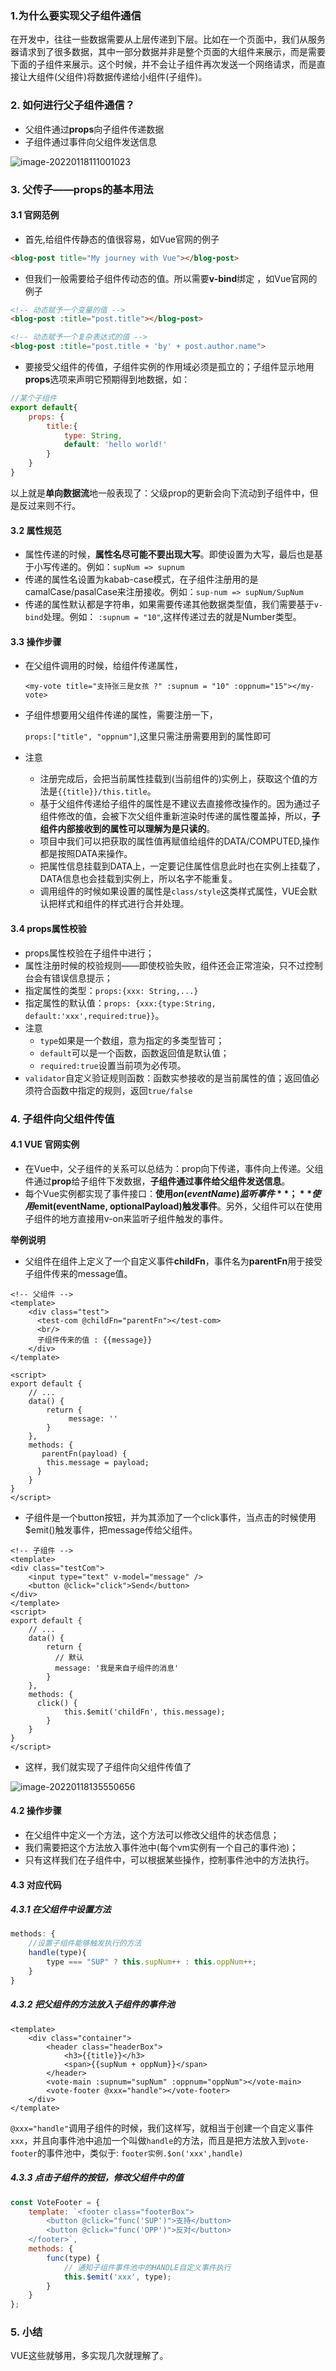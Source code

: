 ### 1.为什么要实现父子组件通信

在开发中，往往一些数据需要从上层传递到下层。比如在一个页面中，我们从服务器请求到了很多数据，其中一部分数据并非是整个页面的大组件来展示，而是需要下面的子组件来展示。这个时候，并不会让子组件再次发送一个网络请求，而是直接让大组件(父组件)将数据传递给小组件(子组件)。

### 2. 如何进行父子组件通信？

- 父组件通过**props**向子组件传递数据
- 子组件通过事件向父组件发送信息

![image-20220118111001023](C:\Users\GunKing\AppData\Roaming\Typora\typora-user-images\image-20220118111001023.png)

### 3. 父传子——props的基本用法

#### 3.1 官网范例

- 首先,给组件传静态的值很容易，如Vue官网的例子

```html
<blog-post title="My journey with Vue"></blog-post>
```

- 但我们一般需要给子组件传动态的值。所以需要**v-bind**绑定 ，如Vue官网的例子

```html
<!-- 动态赋予一个变量的值 -->
<blog-post :title="post.title"></blog-post>

<!-- 动态赋予一个复杂表达式的值 -->
<blog-post :title="post.title + 'by' + post.author.name">
```

- 要接受父组件的传值，子组件实例的作用域必须是孤立的；子组件显示地用**props**选项来声明它预期得到地数据，如：

```js
//某个子组件
export default{
	props: {
		title:{
			type: String,
			default: 'hello world!'
		}
	}
}
```

以上就是**单向数据流**地一般表现了：父级prop的更新会向下流动到子组件中，但是反过来则不行。

#### 3.2 属性规范

- 属性传递的时候，**属性名尽可能不要出现大写**。即使设置为大写，最后也是基于小写传递的。例如：`supNum => supnum`
- 传递的属性名设置为kabab-case模式，在子组件注册用的是camalCase/pasalCase来注册接收。例如：`sup-num => supNum/SupNum`
- 传递的属性默认都是字符串，如果需要传递其他数据类型值，我们需要基于`v-bind`处理。例如： `:supnum = "10"`,这样传递过去的就是Number类型。

#### 3.3 操作步骤 

- 在父组件调用的时候，给组件传递属性，

  `<my-vote title="支持张三是女孩 ?" :supnum = "10" :oppnum="15"></my-vote>`

- 子组件想要用父组件传递的属性，需要注册一下，

  `props:["title", "oppnum"]`,这里只需注册需要用到的属性即可

- 注意
  - 注册完成后，会把当前属性挂载到(当前组件的)实例上，获取这个值的方法是`{{title}}/this.title`。
  - 基于父组件传递给子组件的属性是不建议去直接修改操作的。因为通过子组件修改的值，会被下次父组件重新渲染时传递的属性覆盖掉，所以，**子组件内部接收到的属性可以理解为是只读的**。
  - 项目中我们可以把获取的属性值再赋值给组件的DATA/COMPUTED,操作都是按照DATA来操作。
  - 把属性信息挂载到DATA上，一定要记住属性信息此时也在实例上挂载了，DATA信息也会挂载到实例上，所以名字不能重复。
  - 调用组件的时候如果设置的属性是`class/style`这类样式属性，VUE会默认把样式和组件的样式进行合并处理。

#### 3.4 props属性校验

- props属性校验在子组件中进行；
- 属性注册时候的校验规则——即使校验失败，组件还会正常渲染，只不过控制台会有错误信息提示；
- 指定属性的类型：`props:{xxx: String,...}`
- 指定属性的默认值：`props: {xxx:{type:String, default:'xxx',required:true}}`。
- 注意
  - `type`如果是一个数组，意为指定的多类型皆可；
  - `default`可以是一个函数，函数返回值是默认值；
  - `required:true`设置当前项为必传项。
- `validator`自定义验证规则函数：函数实参接收的是当前属性的值；返回值必须符合函数中指定的规则，返回`true/false`

### 4. 子组件向父组件传值

#### 4.1 VUE 官网实例

- 在Vue中，父子组件的关系可以总结为：prop向下传递，事件向上传递。父组件通过**prop**给子组件下发数据，**子组件通过事件给父组件发送信息**。
- 每个Vue实例都实现了事件接口：**使用$on(eventName)监听事件**；**使用$emit(eventName, optionalPayload)触发事件**。另外，父组件可以在使用子组件的地方直接用v-on来监听子组件触发的事件。

**举例说明**

- 父组件在组件上定义了一个自定义事件**childFn**，事件名为**parentFn**用于接受子组件传来的message值。

```vue
<!-- 父组件 -->
<template>
    <div class="test">
      <test-com @childFn="parentFn"></test-com>
      <br/> 
      子组件传来的值 : {{message}}
    </div>
</template>

<script>
export default {
    // ...
    data() {
        return {
             message: ''
        }
    },
    methods: {
       parentFn(payload) {
        this.message = payload;
      }
    }
}
</script>
```

- 子组件是一个button按钮，并为其添加了一个click事件，当点击的时候使用$emit()触发事件，把message传给父组件。

```vue
<!-- 子组件 -->
<template> 
<div class="testCom">
    <input type="text" v-model="message" />
    <button @click="click">Send</button>
</div>
</template>
<script>
export default {
    // ...
    data() {
        return {
          // 默认
          message: '我是来自子组件的消息'
        }
    },
    methods: {
      click() {
            this.$emit('childFn', this.message);
        }
    }    
}
</script>
```

- 这样，我们就实现了子组件向父组件传值了

![image-20220118135550656](C:\Users\GunKing\AppData\Roaming\Typora\typora-user-images\image-20220118135550656.png)

#### 4.2 操作步骤

- 在父组件中定义一个方法，这个方法可以修改父组件的状态信息；
- 我们需要把这个方法放入事件池中(每个vm实例有一个自己的事件池)；
- 只有这样我们在子组件中，可以根据某些操作，控制事件池中的方法执行。

#### 4.3 对应代码

##### 4.3.1 在父组件中设置方法

```js
methods: {
    //设置子组件能够触发执行的方法
    handle(type){
        type === "SUP" ? this.supNum++ : this.oppNum++;
    }
}
```

##### 4.3.2 把父组件的方法放入子组件的事件池

```vue
<template>
	<div class="container">
        <header class="headerBox">
            <h3>{{title}}</h3>
            <span>{{supNum + oppNum}}</span>
    	</header>
        <vote-main :supnum="supNum" :oppnum="oppNum"></vote-main>
        <vote-footer @xxx="handle"></vote-footer>
    </div>
</template>
```

`@xxx="handle"`调用子组件的时候，我们这样写，就相当于创建一个自定义事件`xxx`，并且向事件池中追加一个叫做`handle`的方法，而且是把方法放入到`vote-footer`的事件池中，类似于: `footer实例.$on('xxx',handle)`

##### 4.3.3 点击子组件的按钮，修改父组件中的值

```js
const VoteFooter = {
    template: `<footer class="footerBox">
		<button @click="func('SUP')">支持</button>
		<button @click="func('OPP')">反对</button>
	</footer>`,
    methods: {
        func(type) {
            // 通知子组件事件池中的HANDLE自定义事件执行
            this.$emit('xxx', type);
        }
    }
};
```



### 5. 小结

VUE这些就够用，多实现几次就理解了。